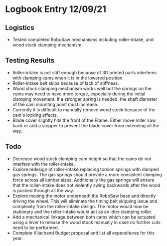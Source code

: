 # Logbook Entry 12/09/21

## Logistics
- Tested completed RoboSaw mechanisms including roller-intake, and wood stock clamping mechanism.

## Testing Results
- Roller-intake is not stiff enough because of 3D printed parts interferes with clamping cams when it is in the lowered position. 
- Roller-intake belt skips because of lack of stiffness.
- Wood stock clamping mechanism works well but the springs on the cams may need to have more torque, especially during the initial clamping movement. If a stronger spring is needed, the shaft diameter of the cam mounting point must increase.
- Currently it is difficult to manually remove wood stock because of the cam's locking effects.
- Blade cover slightly hits the front of the Frame. Either move miter saw back or add a stopper to prevent the blade cover from extending all the way.

## Todo
- Decrease wood stock clamping cam height so that the cams do not interfere with the roller-intake.
- Explore redesign of roller-intake replacing torsion springs with damped gas springs. The gas springs should provide a more consistent clamping force across all lumber sizes. Additionally the gas springs will ensure that the roller-intake does not violently swing backwards after the wood is pushed through all the way.
- Explore moving the motor underneath the RoboSaw base and directly driving the wheel. This will eliminate the timing belt skipping issue and complexity from the roller-intake design. The motor would now be stationary and the roller-intake would act as an idler clamping roller.
- Add a mechanical linkage between both cams which can be actuated using a lever to release the wood stock manually in case no further cuts need to be performed.
- Complete Kilachand Budget proposal and list all expenditures for this year.